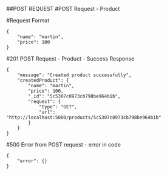 ##POST REQUEST
#POST Request - Product

#Request Format
```
{
	"name": "martin",
	"price": 100
}
```

#201 POST Request - Product - Success Response
```
{
    "message": "Created product successfully",
    "createdProduct": {
        "name": "martin",
        "price": 100,
        "_id": "5c5307c8973cb798be964b1b",
        "request": {
            "type": "GET",
            "url": "http://localhost:5000/products/5c5307c8973cb798be964b1b"
        }
    }
}
```

#500 Error from POST request - error in code

```
{
    "error": {}
}
```

